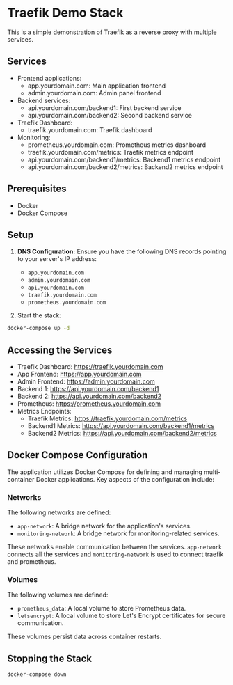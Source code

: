# Traefik Demo Stack

This is a simple demonstration of Traefik as a reverse proxy with multiple services.

## Services

- Frontend applications:
  - app.yourdomain.com: Main application frontend
  - admin.yourdomain.com: Admin panel frontend
- Backend services:
  - api.yourdomain.com/backend1: First backend service
  - api.yourdomain.com/backend2: Second backend service
- Traefik Dashboard:
  - traefik.yourdomain.com: Traefik dashboard
- Monitoring:
  - prometheus.yourdomain.com: Prometheus metrics dashboard
  - traefik.yourdomain.com/metrics: Traefik metrics endpoint
  - api.yourdomain.com/backend1/metrics: Backend1 metrics endpoint
  - api.yourdomain.com/backend2/metrics: Backend2 metrics endpoint

## Prerequisites

- Docker
- Docker Compose

## Setup

1. **DNS Configuration:** Ensure you have the following DNS records pointing to your server's IP address:
   - `app.yourdomain.com`
   - `admin.yourdomain.com`
   - `api.yourdomain.com`
   - `traefik.yourdomain.com`
   - `prometheus.yourdomain.com`

2. Start the stack:
```bash
docker-compose up -d
```

## Accessing the Services

- Traefik Dashboard: https://traefik.yourdomain.com
- App Frontend: https://app.yourdomain.com
- Admin Frontend: https://admin.yourdomain.com
- Backend 1: https://api.yourdomain.com/backend1
- Backend 2: https://api.yourdomain.com/backend2
- Prometheus: https://prometheus.yourdomain.com
- Metrics Endpoints:
  - Traefik Metrics: https://traefik.yourdomain.com/metrics
  - Backend1 Metrics: https://api.yourdomain.com/backend1/metrics
  - Backend2 Metrics: https://api.yourdomain.com/backend2/metrics

## Docker Compose Configuration

The application utilizes Docker Compose for defining and managing multi-container Docker applications. Key aspects of the configuration include:

### Networks

The following networks are defined:

- `app-network`: A bridge network for the application's services.
- `monitoring-network`: A bridge network for monitoring-related services.

These networks enable communication between the services. `app-network` connects all the services and `monitoring-network` is used to connect traefik and prometheus.

### Volumes

The following volumes are defined:

- `prometheus_data`: A local volume to store Prometheus data.
- `letsencrypt`: A local volume to store Let's Encrypt certificates for secure communication.

These volumes persist data across container restarts.

## Stopping the Stack

```bash
docker-compose down
```